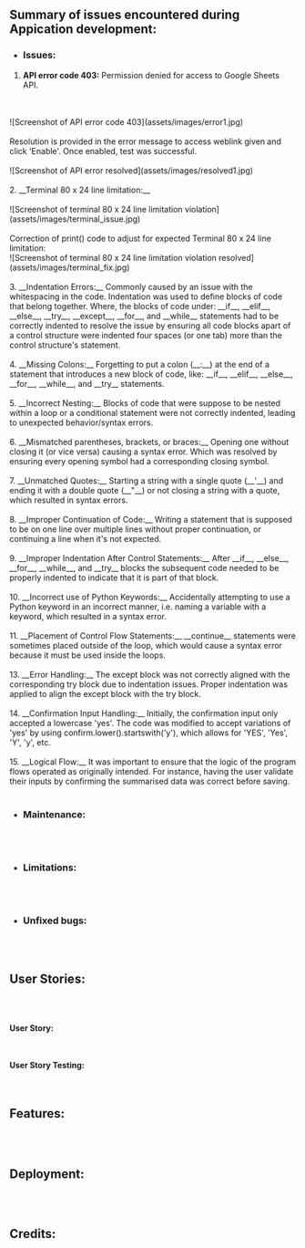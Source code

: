 ## __Summary of issues encountered during Appication development:__

* ### __Issues:__ 
1. __API error code 403:__ Permission denied for access to Google Sheets API. 
<br>
<br>
![Screenshot of API error code 403](assets/images/error1.jpg) 
<br>
<br>
Resolution is provided in the error message to access weblink given and click 'Enable'. Once enabled, test was successful.
<br>
<br>
![Screenshot of API error resolved](assets/images/resolved1.jpg) 
<br>
<br>
2. __Terminal 80 x 24 line limitation:__
<br>
<br>
![Screenshot of terminal 80 x 24 line limitation violation](assets/images/terminal_issue.jpg)
<br>
<br>
Correction of print() code to adjust for expected Terminal 80 x 24 line limitation:<br>
![Screenshot of terminal 80 x 24 line limitation violation resolved](assets/images/terminal_fix.jpg)
<br>
<br>
3. __Indentation Errors:__ Commonly caused by an issue with the whitespacing in the code. Indentation was used to define blocks of code that belong together. Where, the blocks of code under: __if__, __elif__, __else__, __try__, __except__, __for__, and __while__ statements had to be correctly indented to resolve the issue by ensuring all code blocks apart of a control structure were indented four spaces (or one tab) more than the control structure's statement.
<br>
<br>
4. __Missing Colons:__ Forgetting to put a colon (__:__) at the end of a statement that introduces a new block of code, like: __if__, __elif__, __else__, __for__, __while__, and __try__ statements.
<br>
<br>
5. __Incorrect Nesting:__ Blocks of code that were suppose to be nested within a loop or a conditional statement were not correctly indented, leading to unexpected behavior/syntax errors.
<br>
<br>
6. __Mismatched parentheses, brackets, or braces:__ Opening one without closing it (or vice versa) causing a syntax error. Which was resolved by ensuring every opening symbol had a corresponding closing symbol.
<br>
<br>
7. __Unmatched Quotes:__ Starting a string with a single quote (__'__) and ending it with a double quote (__"__) or not closing a string with a quote, which resulted in syntax errors.
<br>
<br>
8. __Improper Continuation of Code:__ Writing a statement that is supposed to be on one line over multiple lines without proper continuation, or continuing a line when it's not expected.
<br>
<br>
9. __Improper Indentation After Control Statements:__ After __if__, __else__, __for__, __while__, and __try__ blocks the subsequent code needed to be properly indented to indicate that it is part of that block.
<br>
<br>
10. __Incorrect use of Python Keywords:__ Accidentally attempting to use a Python keyword in an incorrect manner, i.e. naming a variable with a keyword, which resulted in a syntax error.
<br>
<br>
11. __Placement of Control Flow Statements:__ __continue__ statements were sometimes placed outside of the loop, which would cause a syntax error because it must be used inside the loops. 
<br>
<br>
13. __Error Handling:__ The except block was not correctly aligned with the corresponding try block due to indentation issues. Proper indentation was applied to align the except block with the try block.
<br>
<br>
14. __Confirmation Input Handling:__ Initially, the confirmation input only accepted a lowercase 'yes'. The code was modified to accept variations of 'yes' by using confirm.lower().startswith('y'), which allows for 'YES', 'Yes', 'Y', 'y', etc.
<br>
<br>
15. __Logical Flow:__ It was important to ensure that the logic of the program flows operated as originally intended. For instance, having the user validate their inputs by confirming the summarised data was correct before saving.
<br>
<br>

* ### __Maintenance:__ <br> 
<br>
<br>


* ### __Limitations:__ <br>
<br>
<br>


* ### __Unfixed bugs:__ <br>
<br>
<br>

## __User Stories:__
<br>
<br>

__User Story:__ <br>
<br>
<br>

 __User Story Testing:__ <br> 
<br>
<br>

##  __Features:__
<br>
<br>

## __Deployment:__
<br>
<br>

## __Credits:__
<br>
<br>

